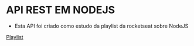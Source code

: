 # API REST EM NODEJS

- Esta API foi criado como estudo da playlist da rocketseat sobre NodeJS

<a href="https://www.youtube.com/playlist?list=PL85ITvJ7FLoiXVwHXeOsOuVppGbBzo2dp"> Playlist</a>